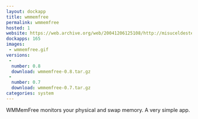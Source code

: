 ```yaml
---
layout: dockapp
title: wmmemfree
permalink: wmmemfree
hosted: 1
website: https://web.archive.org/web/20041206125108/http://misuceldestept.go.ro:80/wmmemfree/index.html
dockapps: 165
images:
 - wmmemfree.gif
versions:
 -
  number: 0.8
  download: wmmemfree-0.8.tar.gz
 -
  number: 0.7
  download: wmmemfree-0.7.tar.gz
categories: system
---
```

WMMemFree monitors your physical and swap memory. A very simple app.
